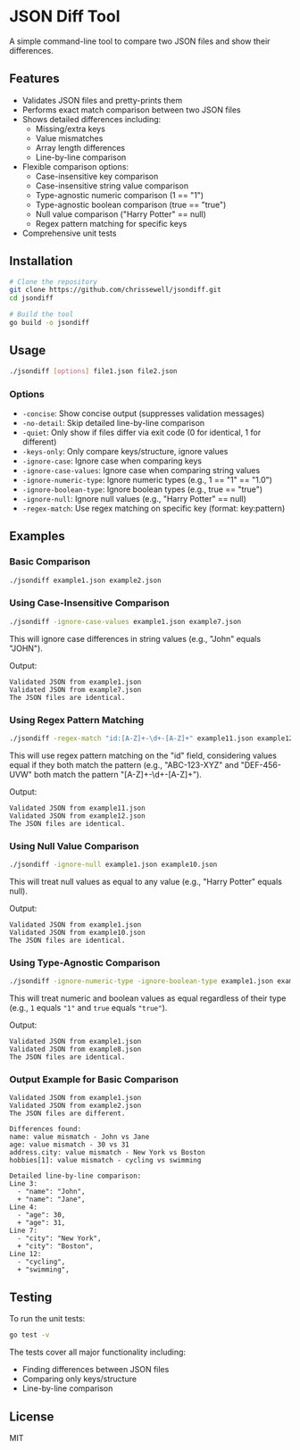 # JSON Diff Tool

A simple command-line tool to compare two JSON files and show their differences.

## Features

- Validates JSON files and pretty-prints them
- Performs exact match comparison between two JSON files
- Shows detailed differences including:
  - Missing/extra keys
  - Value mismatches
  - Array length differences
  - Line-by-line comparison
- Flexible comparison options:
  - Case-insensitive key comparison
  - Case-insensitive string value comparison
  - Type-agnostic numeric comparison (1 == "1")
  - Type-agnostic boolean comparison (true == "true")
  - Null value comparison ("Harry Potter" == null)
  - Regex pattern matching for specific keys
- Comprehensive unit tests

## Installation

```bash
# Clone the repository
git clone https://github.com/chrissewell/jsondiff.git
cd jsondiff

# Build the tool
go build -o jsondiff
```

## Usage

```bash
./jsondiff [options] file1.json file2.json
```

### Options

- `-concise`: Show concise output (suppresses validation messages)
- `-no-detail`: Skip detailed line-by-line comparison
- `-quiet`: Only show if files differ via exit code (0 for identical, 1 for different)
- `-keys-only`: Only compare keys/structure, ignore values
- `-ignore-case`: Ignore case when comparing keys
- `-ignore-case-values`: Ignore case when comparing string values
- `-ignore-numeric-type`: Ignore numeric types (e.g., 1 == "1" == "1.0")
- `-ignore-boolean-type`: Ignore boolean types (e.g., true == "true")
- `-ignore-null`: Ignore null values (e.g., "Harry Potter" == null)
- `-regex-match`: Use regex matching on specific key (format: key:pattern)

## Examples

### Basic Comparison

```bash
./jsondiff example1.json example2.json
```

### Using Case-Insensitive Comparison

```bash
./jsondiff -ignore-case-values example1.json example7.json
```

This will ignore case differences in string values (e.g., "John" equals "JOHN").

Output:
```
Validated JSON from example1.json
Validated JSON from example7.json
The JSON files are identical.
```

### Using Regex Pattern Matching

```bash
./jsondiff -regex-match "id:[A-Z]+-\d+-[A-Z]+" example11.json example12.json
```

This will use regex pattern matching on the "id" field, considering values equal if they both match the pattern (e.g., "ABC-123-XYZ" and "DEF-456-UVW" both match the pattern "[A-Z]+-\d+-[A-Z]+").

Output:
```
Validated JSON from example11.json
Validated JSON from example12.json
The JSON files are identical.
```

### Using Null Value Comparison

```bash
./jsondiff -ignore-null example1.json example10.json
```

This will treat null values as equal to any value (e.g., "Harry Potter" equals null).

Output:
```
Validated JSON from example1.json
Validated JSON from example10.json
The JSON files are identical.
```

### Using Type-Agnostic Comparison

```bash
./jsondiff -ignore-numeric-type -ignore-boolean-type example1.json example8.json
```

This will treat numeric and boolean values as equal regardless of their type (e.g., `1` equals `"1"` and `true` equals `"true"`).

Output:
```
Validated JSON from example1.json
Validated JSON from example8.json
The JSON files are identical.
```

### Output Example for Basic Comparison

```
Validated JSON from example1.json
Validated JSON from example2.json
The JSON files are different.

Differences found:
name: value mismatch - John vs Jane
age: value mismatch - 30 vs 31
address.city: value mismatch - New York vs Boston
hobbies[1]: value mismatch - cycling vs swimming

Detailed line-by-line comparison:
Line 3:
  - "name": "John",
  + "name": "Jane",
Line 4:
  - "age": 30,
  + "age": 31,
Line 7:
  - "city": "New York",
  + "city": "Boston",
Line 12:
  - "cycling",
  + "swimming",
```

## Testing

To run the unit tests:

```bash
go test -v
```

The tests cover all major functionality including:
- Finding differences between JSON files
- Comparing only keys/structure
- Line-by-line comparison

## License

MIT